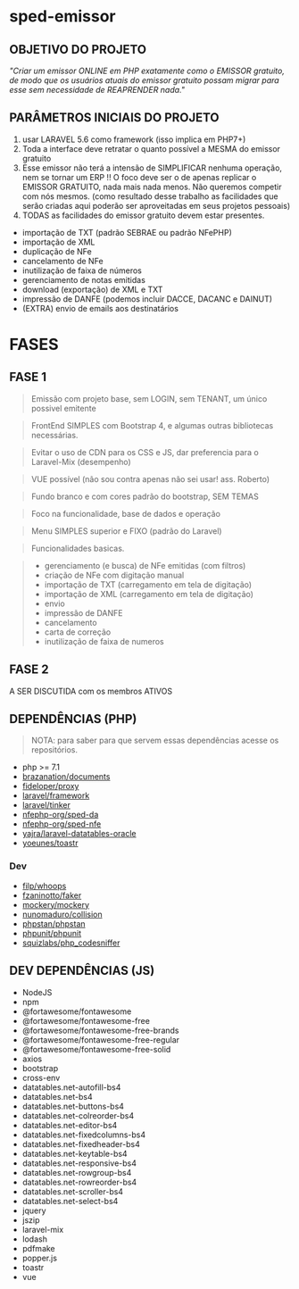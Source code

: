 # sped-emissor

## OBJETIVO DO PROJETO

*"Criar um emissor ONLINE em PHP exatamente como o EMISSOR gratuito, de modo que os usuários atuais do emissor gratuito possam migrar para esse sem necessidade de REAPRENDER nada."*

## PARÂMETROS INICIAIS DO PROJETO

1. usar LARAVEL 5.6 como framework (isso implica em PHP7+)
2. Toda a interface deve retratar o quanto possível a MESMA do emissor gratuito  
3. Esse emissor não terá a intensão de SIMPLIFICAR nenhuma operação, nem se tornar um ERP !! O foco deve ser o de apenas replicar o EMISSOR GRATUITO, nada mais nada menos. Não queremos competir com nós mesmos. (como resultado desse trabalho as facilidades que serão criadas aqui poderão ser aproveitadas em seus projetos pessoais)
4. TODAS as facilidades do emissor gratuito devem estar presentes.
  - importação de TXT (padrão SEBRAE ou padrão NFePHP)
  - importação de XML
  - duplicação de NFe
  - cancelamento de NFe
  - inutilização de faixa de números
  - gerenciamento de notas emitidas
  - download (exportação) de XML e TXT
  - impressão de DANFE (podemos incluir DACCE, DACANC e DAINUT)
  - (EXTRA) envio de emails aos destinatários

# FASES

## FASE 1

> Emissão com projeto base, sem LOGIN, sem TENANT, um único possivel emitente

> FrontEnd SIMPLES com Bootstrap 4, e algumas outras bibliotecas necessárias.

> Evitar o uso de CDN para os CSS e JS, dar preferencia para o Laravel-Mix (desempenho)

> VUE possível (não sou contra apenas não sei usar! ass. Roberto)

> Fundo branco e com cores padrão do bootstrap, SEM TEMAS

> Foco na funcionalidade, base de dados e operação

> Menu SIMPLES superior e FIXO (padrão do Laravel)

> Funcionalidades basicas. 

> - gerenciamento (e busca) de NFe emitidas (com filtros)
> - criação de NFe com digitação manual
> - importação de TXT (carregamento em tela de digitação)
> - importação de XML (carregamento em tela de digitação)
> - envio
> - impressão de DANFE
> - cancelamento
> - carta de correção
> - inutilização de faixa de numeros

## FASE 2

A SER DISCUTIDA com os membros ATIVOS



## DEPENDÊNCIAS (PHP)

> NOTA: para saber para que servem essas dependências acesse os repositórios.

- php >= 7.1
- [brazanation/documents](https://github.com/brazanation/php-documents)
- [fideloper/proxy](https://github.com/fideloper/TrustedProxy)
- [laravel/framework](https://github.com/laravel/framework)
- [laravel/tinker](https://github.com/laravel/tinker)
- [nfephp-org/sped-da](https://github.com/nfephp-org/sped-da)
- [nfephp-org/sped-nfe](https://github.com/nfephp-org/sped-nfe)
- [yajra/laravel-datatables-oracle](https://github.com/yajra/laravel-datatables)
- [yoeunes/toastr](https://github.com/yoeunes/toastr)

### Dev

- [filp/whoops](https://github.com/filp/whoops)
- [fzaninotto/faker](https://github.com/fzaninotto/Faker)
- [mockery/mockery](https://github.com/mockery/mockery)
- [nunomaduro/collision](https://github.com/nunomaduro/collision)
- [phpstan/phpstan](https://github.com/phpstan/phpstan)
- [phpunit/phpunit](https://github.com/sebastianbergmann/phpunit)
- [squizlabs/php_codesniffer](https://github.com/squizlabs/PHP_CodeSniffer)

## DEV DEPENDÊNCIAS (JS)

- NodeJS
- npm
- @fortawesome/fontawesome
- @fortawesome/fontawesome-free
- @fortawesome/fontawesome-free-brands
- @fortawesome/fontawesome-free-regular
- @fortawesome/fontawesome-free-solid
- axios
- bootstrap
- cross-env
- datatables.net-autofill-bs4
- datatables.net-bs4
- datatables.net-buttons-bs4
- datatables.net-colreorder-bs4
- datatables.net-editor-bs4
- datatables.net-fixedcolumns-bs4
- datatables.net-fixedheader-bs4
- datatables.net-keytable-bs4
- datatables.net-responsive-bs4
- datatables.net-rowgroup-bs4
- datatables.net-rowreorder-bs4
- datatables.net-scroller-bs4
- datatables.net-select-bs4
- jquery
- jszip
- laravel-mix
- lodash
- pdfmake
- popper.js
- toastr
- vue



